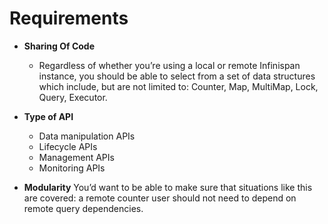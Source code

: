 Requirements
============
- **Sharing Of Code**
   - Regardless of whether you’re using a local or remote Infinispan instance, you should be able to select from a set of data structures which include, but are not limited to: Counter, Map, MultiMap, Lock, Query, Executor.


- **Type of API**

   - Data manipulation APIs
   - Lifecycle APIs
   - Management APIs
   - Monitoring APIs

- **Modularity**
   You’d want to be able to make sure that situations like this are covered: a remote counter user should not need to depend on remote query dependencies.
